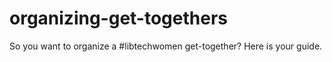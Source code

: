 # organizing-get-togethers
So you want to organize a #libtechwomen get-together? Here is your guide.
